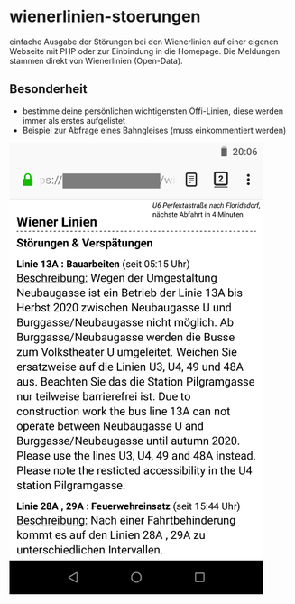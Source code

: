 # wienerlinien-stoerungen
einfache Ausgabe der Störungen bei den Wienerlinien auf einer eigenen Webseite mit PHP oder zur Einbindung in die Homepage. Die Meldungen stammen direkt von Wienerlinien (Open-Data).

## Besonderheit
* bestimme deine persönlichen wichtigensten Öffi-Linien, diese werden immer als erstes aufgelistet
* Beispiel zur Abfrage eines Bahngleises (muss einkommentiert werden)

![screenshot_als_beispiel](/example.png?raw=true "Screenshot als Beispiel")
